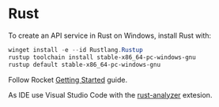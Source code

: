 # Rust

To create an API service in Rust on Windows, install Rust with:

```powershell
winget install -e --id Rustlang.Rustup
rustup toolchain install stable-x86_64-pc-windows-gnu
rustup default stable-x86_64-pc-windows-gnu
```

Follow Rocket [Getting Started](https://rocket.rs/v0.4/guide/getting-started/) guide.

As IDE use Visual Studio Code with the [rust-analyzer](https://marketplace.visualstudio.com/items?itemName=rust-lang.rust-analyzer) extesion.